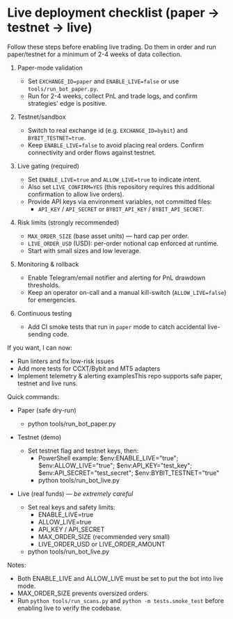 # Live deployment checklist (paper -> testnet -> live)

Follow these steps before enabling live trading. Do them in order and run paper/testnet for a minimum of 2-4 weeks of data collection.

1) Paper-mode validation
   - Set `EXCHANGE_ID=paper` and `ENABLE_LIVE=false` or use `tools/run_bot_paper.py`.
   - Run for 2-4 weeks, collect PnL and trade logs, and confirm strategies' edge is positive.

2) Testnet/sandbox
   - Switch to real exchange id (e.g. `EXCHANGE_ID=bybit`) and `BYBIT_TESTNET=true`.
   - Keep `ENABLE_LIVE=false` to avoid placing real orders. Confirm connectivity and order flows against testnet.

3) Live gating (required)
   - Set `ENABLE_LIVE=true` and `ALLOW_LIVE=true` to indicate intent.
   - Also set `LIVE_CONFIRM=YES` (this repository requires this additional confirmation to allow live orders).
   - Provide API keys via environment variables, not committed files:
     - `API_KEY` / `API_SECRET` or `BYBIT_API_KEY` / `BYBIT_API_SECRET`.

4) Risk limits (strongly recommended)
   - `MAX_ORDER_SIZE` (base asset units) — hard cap per order.
   - `LIVE_ORDER_USD` (USD): per-order notional cap enforced at runtime.
   - Start with small sizes and low leverage.

5) Monitoring & rollback
   - Enable Telegram/email notifier and alerting for PnL drawdown thresholds.
   - Keep an operator on-call and a manual kill-switch (`ALLOW_LIVE=false`) for emergencies.

6) Continuous testing
   - Add CI smoke tests that run in `paper` mode to catch accidental live-sending code.

If you want, I can now:
- Run linters and fix low-risk issues
- Add more tests for CCXT/Bybit and MT5 adapters
- Implement telemetry & alerting examplesThis repo supports safe paper, testnet and live runs.

Quick commands:
- Paper (safe dry-run)
  - python tools/run_bot_paper.py

- Testnet (demo)
  - Set testnet flag and testnet keys, then:
    - PowerShell example:
      $env:ENABLE_LIVE="true"; $env:ALLOW_LIVE="true"; $env:API_KEY="test_key"; $env:API_SECRET="test_secret"; $env:BYBIT_TESTNET="true"
    - python tools/run_bot_live.py

- Live (real funds) — *be extremely careful*
  - Set real keys and safety limits:
    - ENABLE_LIVE=true
    - ALLOW_LIVE=true
    - API_KEY / API_SECRET
    - MAX_ORDER_SIZE (recommended very small)
    - LIVE_ORDER_USD or LIVE_ORDER_AMOUNT
  - python tools/run_bot_live.py

Notes:
- Both ENABLE_LIVE and ALLOW_LIVE must be set to put the bot into live mode.
- MAX_ORDER_SIZE prevents oversized orders.
- Run `python tools/run_scans.py` and `python -m tests.smoke_test` before enabling live to verify the codebase.
